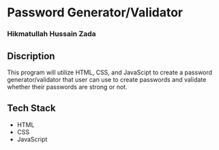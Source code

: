 # Password Generator/Validator

### Hikmatullah Hussain Zada

## Discription

This program will utilize HTML, CSS, and JavaScipt to create a password generator/validator that user can use to create passwords and validate whether their passwords are strong or not.

## Tech Stack

- HTML
- CSS
- JavaScript
